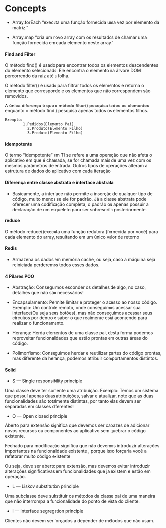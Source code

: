 # Concepts


- Array.forEach “executa uma função fornecida uma vez por elemento da matriz.”

- Array.map “cria um novo array com os resultados de chamar uma função fornecida em cada elemento neste array.”


#### Find and Filter
O método find() é usado para encontrar todos os elementos descendentes do elemento selecionado. Ele encontra o elemento na árvore DOM percorrendo da raiz até a folha.

O método filter() é usado para filtrar todos os elementos e retorna o elemento que corresponde e os elementos que não correspondem são removidos.

A única diferença é que o método filter() pesquisa todos os elementos enquanto o método find() pesquisa apenas todos os elementos filhos.

````
Exemplo:
        1.Pedidos(Elemento Pai)
          2.Produto(Elemento Filho) 
          3.Produto(Elemento Filho)
````

#### idempotente

O termo “idempotente” em TI se refere a uma operação que não afeta o aplicativo em que é chamada, se for chamada mais de uma vez com os mesmos parâmetros de entrada. Outros tipos de operações alteram a estrutura de dados do aplicativo com cada iteração.

#### Diferença entre classe abstrata e interface abstrata

- Basicamente, a interface não permite a inserção de qualquer tipo de código, muito menos se ele for padrão. Já a classe abstrata pode oferecer uma codificação completa, o padrão ou apenas possuir a declaração de um esqueleto para ser sobrescrita posteriormente.

#### reduce
O método reduce()executa uma função redutora (fornecida por você) para cada elemento do array, resultando em um único valor de retorno


#### Redis

- Armazena os dados em memória cache, ou seja, caso a máquina seja reiniciada perderemos todos esses dados.

#### 4 Pilares POO

- Abstração: Conseguimos esconder os detalhes de algo, no caso, detalhes que não são necessários!

- Encapsulamento: Permite limitar e proteger o acesso ao nosso código. Exemplo: Um controle remoto, onde conseguimos acessar
sua interface(Ou seja seus botões), mas não conseguimos acessar seus circuitos por dentro e saber o que realmente está acontendo para realizar o funcionamento.

- Herança: Herda elementos de uma classe pai, desta forma podemos reproveitar funcionalidades que estão prontas em outras áreas do código.

- Polimorfismo: Conseguimos herdar e reutilizar partes do código prontas, mas diferente da herança, podemos atribuir comportamentos distintos.


#### Solid

- S — Single responsibility principle


Uma classe deve ter somente uma atribuíção. Exemplo: Temos um sistema que possuí apenas duas atribuições, salvar e atualizar, note que as duas funcionalidades são totalmente distintas, por tanto elas devem ser separadas em classes diferentes!


- O — Open closed principle

Aberto para extensão significa que devemos ser capazes de adicionar novos recursos ou componentes ao aplicativo sem quebrar o código existente.

Fechado para modificação significa que não devemos introduzir alterações importantes na funcionalidade existente , porque isso forçaria você a refatorar muito código existente 

Ou seja, deve ser aberto para extensão, mas devemos evitar introduzir alterações significativas em funcionalidades que ja existem e estão em operação.


- L — Liskov substitution principle

Uma subclasse deve substituir os métodos da classe pai de uma maneira que não interrompa a funcionalidade do ponto de vista do cliente.

- I — Interface segregation principle

Clientes não devem ser forçados a depender de métodos que não usam.

